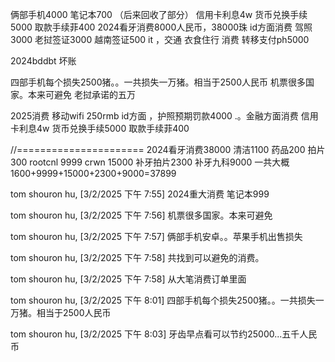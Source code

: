

俩部手机4000
笔记本700 （后来回收了部分）
信用卡利息4w
货币兑换手续5000
取款手续菲400
2024看牙消费8000人民币，38000珠
id方面消费  驾照3000  老挝签证3000  越南签证500
it ，交通 衣食住行  消费
转移支付ph5000


2024bddbt 坏账

四部手机每个损失2500猪。。一共损失一万猪。相当于2500人民币
机票很多国家。本来可避免
老挝承诺的五万


2025消费
移动wifi 250rmb
id方面 ，护照预期罚款4000
.。金融方面消费
信用卡利息4w
货币兑换手续5000
取款手续菲400



//======================
2024看牙消费38000
清洁1100
药品200
拍片300
rootcnl 9999
crwn  15000
补牙拍片2300
补牙九科9000
一共大概  1600+9999+15000+2300+9000=37899

tom shouron hu, [3/2/2025 下午 7:55]
2024重大消费  笔记本999

tom shouron hu, [3/2/2025 下午 7:56]
机票很多国家。本来可避免

tom shouron hu, [3/2/2025 下午 7:57]
俩部手机安卓。。苹果手机出售损失

tom shouron hu, [3/2/2025 下午 7:58]
共找到可以避免的消费。

tom shouron hu, [3/2/2025 下午 7:58]
从大笔消费订单里面

tom shouron hu, [3/2/2025 下午 8:01]
四部手机每个损失2500猪。。一共损失一万猪。相当于2500人民币

tom shouron hu, [3/2/2025 下午 8:03]
牙齿早点看可以节约25000...五千人民币